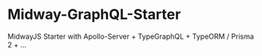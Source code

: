 # Midway-GraphQL-Starter
MidwayJS Starter with Apollo-Server + TypeGraphQL + TypeORM / Prisma 2 + ...
